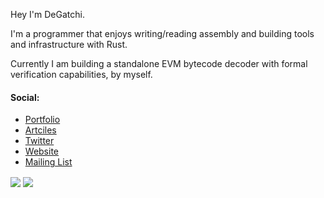 Hey I'm DeGatchi. <br>

I'm a programmer that enjoys writing/reading assembly and building tools and infrastructure with Rust.

Currently I am building a standalone EVM bytecode decoder with formal verification capabilities, by myself.

#### Social:
- [Portfolio](https://degatchi.com)
- [Artciles](https://degatchi.com/articles)
- [Twitter](https://twitter.com/C5pider)
- [Website](https://5pider.net)
- [Mailing List](https://mailchi.mp/af592f7038e9/join-degatchis-mailing-list)

<a>
  <img align="center" src="https://github-readme-stats.vercel.app/api?username=DeGatchi&show_icons=true&theme=tokyonight" />
</a>
<a>
  <img align="center" src="https://github-readme-stats.vercel.app/api/top-langs/?username=DeGatchi&layout=compact&show_icons=true&theme=tokyonight" />
</a>
